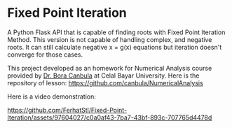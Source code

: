# Fixed Point Iteration
A Python Flask API that is capable of finding roots with Fixed Point Iteration Method. This version is not capable of handling complex, and negative roots. It can still calculate negative x = g(x) equations but iteration doesn't converge for those cases.

This project developed as an homework for Numerical Analysis course provided by [Dr. Bora Canbula](https://www.github.com/canbula) at Celal Bayar University. Here is the repository of lesson: https://github.com/canbula/NumericalAnalysis

Here is a video demonstration:

https://github.com/FerhatStl/Fixed-Point-Iteration/assets/97604027/c0a0af43-7ba7-43bf-893c-707765d4478d


